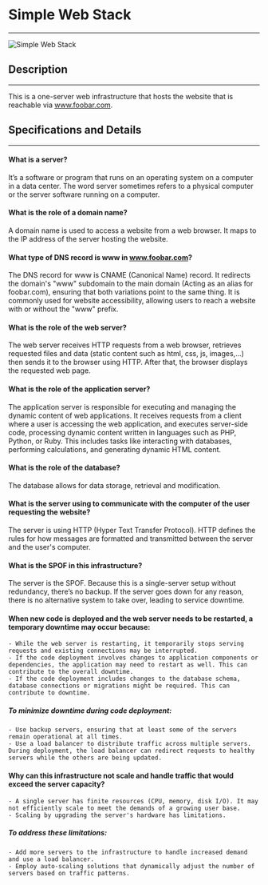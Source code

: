 # Simple Web Stack
<hr>

<img src="https://raw.githubusercontent.com/Maddily/0x09-web_infrastructure_design/master/0-simple_web_stack.png" alt="Simple Web Stack">

## Description
<hr>

This is a one-server web infrastructure that hosts the website that is reachable via www.foobar.com.

## Specifications and Details
<hr>

#### What is a server?
It’s a software or program that runs on an operating system on a computer in a data center. The word server sometimes refers to a physical computer or the server software running on a computer.

#### What is the role of a domain name?
A domain name is used to access a website from a web browser. It maps to the IP address of the server hosting the website.

#### What type of DNS record is www in www.foobar.com?
The DNS record for www is CNAME (Canonical Name) record. It redirects the domain's "www" subdomain to the main domain (Acting as an alias for foobar.com), ensuring that both variations point to the same thing. It is commonly used for website accessibility, allowing users to reach a website with or without the "www" prefix.

#### What is the role of the web server?
The web server receives HTTP requests from a web browser, retrieves requested files and data (static content such as html, css, js, images,...) then sends it to the browser using HTTP. After that, the browser displays the requested web page.

#### What is the role of the application server?
The application server is responsible for executing and managing the dynamic content of web applications.
It receives requests from a client where a user is accessing the web application, and executes server-side code, processing dynamic content written in languages such as PHP, Python, or Ruby. This includes tasks like interacting with databases, performing calculations, and generating dynamic HTML content.

#### What is the role of the database?
The database allows for data storage, retrieval and modification.

#### What is the server using to communicate with the computer of the user requesting the website?
The server is using HTTP (Hyper Text Transfer Protocol). HTTP defines the rules for how messages are formatted and transmitted between the server and the user's computer.

#### What is the SPOF in this infrastructure?
The server is the SPOF.
Because this is a single-server setup without redundancy, there’s no backup. If the server goes down for any reason, there is no alternative system to take over, leading to service downtime.

#### When new code is deployed and the web server needs to be restarted, a temporary downtime may occur because:
    - While the web server is restarting, it temporarily stops serving requests and existing connections may be interrupted.
    - If the code deployment involves changes to application components or dependencies, the application may need to restart as well. This can contribute to the overall downtime.
    - If the code deployment includes changes to the database schema, database connections or migrations might be required. This can contribute to downtime.
##### To minimize downtime during code deployment:
    - Use backup servers, ensuring that at least some of the servers remain operational at all times.
    - Use a load balancer to distribute traffic across multiple servers. During deployment, the load balancer can redirect requests to healthy servers while the others are being updated.

#### Why can this infrastructure not scale and handle traffic that would exceed the server capacity?
    - A single server has finite resources (CPU, memory, disk I/O). It may not efficiently scale to meet the demands of a growing user base.
    - Scaling by upgrading the server's hardware has limitations.
##### To address these limitations:
    - Add more servers to the infrastructure to handle increased demand and use a load balancer.
    - Employ auto-scaling solutions that dynamically adjust the number of servers based on traffic patterns.
